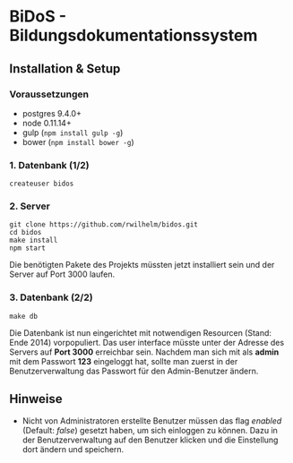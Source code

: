 # BiDoS - Bildungsdokumentationssystem

## Installation & Setup

### Voraussetzungen

- postgres 9.4.0+
- node 0.11.14+
- gulp (`npm install gulp -g`)
- bower (`npm install bower -g`)

### 1. Datenbank (1/2)

```
createuser bidos
```

### 2. Server

```
git clone https://github.com/rwilhelm/bidos.git
cd bidos
make install
npm start
```

Die benötigten Pakete des Projekts müssten jetzt installiert sein und der Server auf Port 3000 laufen.

### 3. Datenbank (2/2)

```
make db
```

Die Datenbank ist nun eingerichtet mit notwendigen Resourcen (Stand: Ende 2014) vorpopuliert. Das user interface müsste unter der Adresse des Servers auf **Port 3000** erreichbar sein. Nachdem man sich mit als **admin** mit dem Passwort **123** eingeloggt hat, sollte man zuerst in der Benutzerverwaltung das Passwort für den Admin-Benutzer ändern.


## Hinweise

- Nicht von Administratoren erstellte Benutzer müssen das flag *enabled* (Default: *false*) gesetzt haben, um sich einloggen zu können. Dazu in der Benutzerverwaltung auf den Benutzer klicken und die Einstellung dort ändern und speichern.

